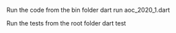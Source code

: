 Run the code from the bin folder
dart run aoc_2020_1.dart

Run the tests from the root folder
dart test

